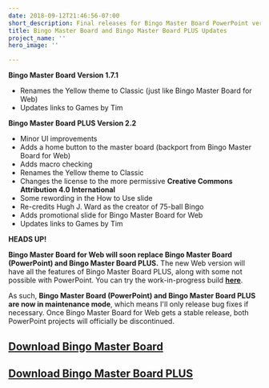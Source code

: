 ```yaml
---
date: 2018-09-12T21:46:56-07:00
short_description: Final releases for Bingo Master Board PowerPoint versions
title: Bingo Master Board and Bingo Master Board PLUS Updates
project_name: ''
hero_image: ''

---
```

**Bingo Master Board Version 1.7.1**

* Renames the Yellow theme to Classic (just like Bingo Master Board for Web)
* Updates links to Games by Tim

**Bingo Master Board PLUS Version 2.2**

* Minor UI improvements
* Adds a home button to the master board (backport from Bingo Master Board for Web)
* Adds macro checking
* Renames the Yellow theme to Classic
* Changes the license to the more permissive **Creative Commons Attribution 4.0 International**
* Some rewording in the How to Use slide
* Re-credits Hugh J. Ward as the creator of 75-ball Bingo
* Adds promotional slide for Bingo Master Board for Web
* Updates links to Games by Tim

**HEADS UP!**

**Bingo Master Board for Web will soon replace Bingo Master Board (PowerPoint) and Bingo Master Board PLUS.** The new Web version will have all the features of Bingo Master Board PLUS, along with some not possible with PowerPoint. You can try the work-in-progress build [**here**](https://timtree.github.io/bingo-master-board/).

As such, **Bingo Master Board (PowerPoint) and Bingo Master Board PLUS are now in maintenance mode**, which means I'll only release bug fixes if necessary. Once Bingo Master Board for Web gets a stable release, both PowerPoint projects will officially be discontinued.

## [Download Bingo Master Board](https://timtree.github.io/download/bingo-master-board/)

## [Download Bingo Master Board PLUS](https://timtree.github.io/download/bingo-master-board-plus)